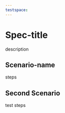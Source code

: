 ```yaml
---
testspace:
---
```


# Spec-title

description

## Scenario-name

steps

## Second Scenario

test steps
